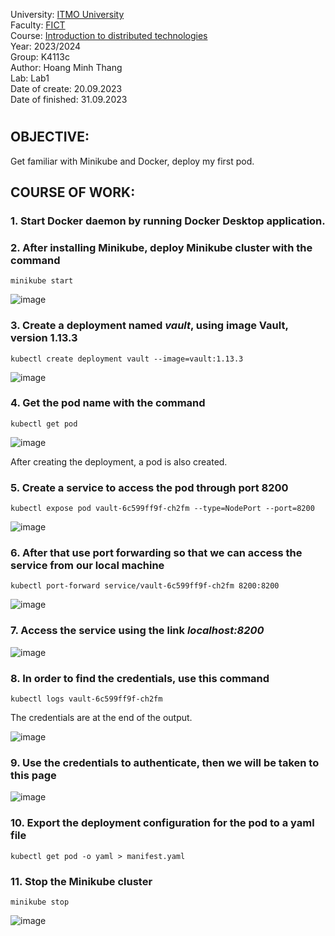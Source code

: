 University: [ITMO University](https://itmo.ru/ru/)  
Faculty: [FICT](https://fict.itmo.ru)  
Course: [Introduction to distributed technologies](https://github.com/itmo-ict-faculty/introduction-to-distributed-technologies)  
Year: 2023/2024  
Group: K4113c  
Author: Hoang Minh Thang  
Lab: Lab1  
Date of create: 20.09.2023  
Date of finished: 31.09.2023  
# 

## OBJECTIVE:
Get familiar with Minikube and Docker, deploy my first pod.
## COURSE OF WORK:
### 1. Start Docker daemon by running Docker Desktop application.
### 2. After installing Minikube, deploy Minikube cluster with the command
```
minikube start
```
![image](https://github.com/mthanghoang/2023_2024-introduction_to_distributed_technologies-k4113c-Hoang-Minh-Thang/assets/61542577/609417dd-1859-4136-a9a2-7714a8a1792b)

### 3. Create a deployment named *vault*, using image Vault, version 1.13.3
```
kubectl create deployment vault --image=vault:1.13.3
```
![image](https://github.com/mthanghoang/2023_2024-introduction_to_distributed_technologies-k4113c-Hoang-Minh-Thang/assets/61542577/27a5bcff-20a4-4a70-95a2-8487cc7bf20b)

### 4. Get the pod name with the command
```
kubectl get pod
```
![image](https://github.com/mthanghoang/2023_2024-introduction_to_distributed_technologies-k4113c-Hoang-Minh-Thang/assets/61542577/fea95435-95fc-41d4-978b-3d9367d763d9)

After creating the deployment, a pod is also created.

### 5. Create a service to access the pod through port 8200
```
kubectl expose pod vault-6c599ff9f-ch2fm --type=NodePort --port=8200
```
![image](https://github.com/mthanghoang/2023_2024-introduction_to_distributed_technologies-k4113c-Hoang-Minh-Thang/assets/61542577/c3619f11-5a39-407e-9d67-b9a5ab648e60)

### 6. After that use port forwarding so that we can access the service from our local machine
```
kubectl port-forward service/vault-6c599ff9f-ch2fm 8200:8200
```
![image](https://github.com/mthanghoang/2023_2024-introduction_to_distributed_technologies-k4113c-Hoang-Minh-Thang/assets/61542577/85ef7b47-e723-4013-8356-0ae3a0847bc5)

### 7. Access the service using the link *localhost:8200*
![image](https://github.com/mthanghoang/2023_2024-introduction_to_distributed_technologies-k4113c-Hoang-Minh-Thang/assets/61542577/b89ddf25-62b2-4328-a600-f2ac456664fe)

### 8. In order to find the credentials, use this command
```
kubectl logs vault-6c599ff9f-ch2fm
```
The credentials are at the end of the output.

![image](https://github.com/mthanghoang/2023_2024-introduction_to_distributed_technologies-k4113c-Hoang-Minh-Thang/assets/61542577/bb24e8f0-d6af-49aa-bb6e-1a986ca24057)

### 9. Use the credentials to authenticate, then we will be taken to this page
![image](https://github.com/mthanghoang/2023_2024-introduction_to_distributed_technologies-k4113c-Hoang-Minh-Thang/assets/61542577/35927871-c020-4cc7-a1ca-7cacafcd516e)

### 10. Export the deployment configuration for the pod to a yaml file
```
kubectl get pod -o yaml > manifest.yaml
```
### 11. Stop the Minikube cluster
```
minikube stop
```
![image](https://github.com/mthanghoang/2023_2024-introduction_to_distributed_technologies-k4113c-Hoang-Minh-Thang/assets/61542577/e652b19c-0061-4c9c-8820-d2f47e15bbd2)



